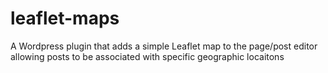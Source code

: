 # leaflet-maps
A Wordpress plugin that adds a simple Leaflet map to the page/post editor allowing posts to be associated with specific geographic locaitons
